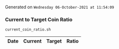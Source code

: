 Generated on `Wednesday 06-October-2021 at 11:54:09`

### Current to Target Coin Ratio
`current_coin_ratio.sh`

Date|Current|Target|Ratio
---|---|---|---
